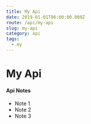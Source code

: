 ```yaml
---
title: My Api
date: 2019-01-01T06:00:00.000Z
route: /api/my-api
slug: my-api
category: api
tags:
  - my
---
```

My Api
===

#### Api Notes
* Note 1
* Note 2
* Note 3
